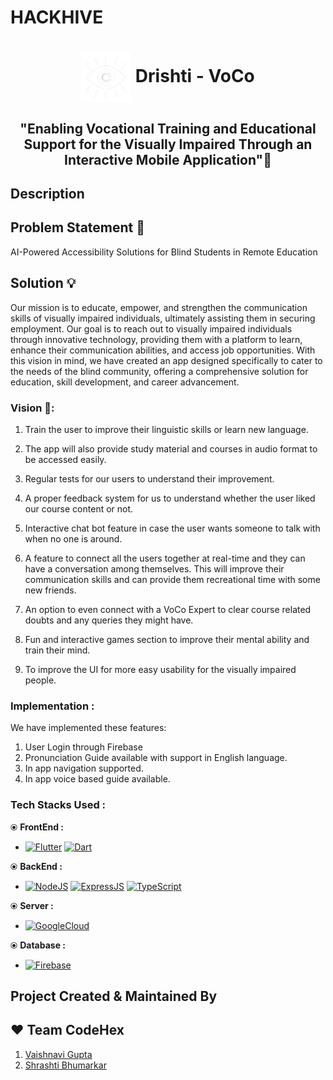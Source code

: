 # HACKHIVE
# <p align="center"><img align="center" width="80" src="./assets/logo-white.png"/> Drishti - VoCo</p>
<h2 align="center">
"Enabling Vocational Training and Educational Support for the Visually Impaired Through an Interactive Mobile Application"📱</h2>
<h2>Description </h2>
 <h2>Problem Statement 👾</h2>
 AI-Powered Accessibility Solutions for Blind Students in Remote Education
 

<h2> Solution 💡 </h2>
Our mission is to educate, empower, and strengthen the communication skills of visually impaired individuals, ultimately assisting them in securing employment. Our goal is to reach out to visually impaired individuals through innovative technology, providing them with a platform to learn, enhance their communication abilities, and access job opportunities. With this vision in mind, we have created an app designed specifically to cater to the needs of the blind community, offering a comprehensive solution for education, skill development, and career advancement.


### Vision 🎯:
1. Train the user to improve their linguistic skills or learn new language.

2. The app will also provide study material and courses in audio format to be accessed easily.

3. Regular tests for our users to understand their improvement.

4. A proper feedback system for us to understand whether the user liked our course content or not.

5. Interactive chat bot feature in case the user wants someone to talk with when no one is around.

6. A feature to connect all the users together at real-time and they can have a conversation among themselves. This will improve their communication skills and can provide them recreational time with some new friends.

7. An option to even connect with a VoCo Expert to clear course related doubts and any queries they might have.

8. Fun and interactive games section to improve their mental ability and train their mind.

9. To improve the UI for more easy usability for the visually impaired people.

### Implementation :
We have implemented these features:
  1. User Login through Firebase
  2. Pronunciation Guide available with support in English language.
  3. In app navigation supported.
  4. In app voice based guide available.

### Tech Stacks Used :
⦿ <b>FrontEnd :</b> 
* [![Flutter](https://img.shields.io/badge/flutter-ffffff?style=for-the-badge&logo=flutter&logoColor=blue)](https://flutter.dev/) [![Dart](https://img.shields.io/badge/dart-ffffff?style=for-the-badge&logo=dart&logoColor=235f9e)](https://dart.dev/)

⦿ <b>BackEnd :</b>
* [![NodeJS](https://img.shields.io/badge/node.js-35495E?style=for-the-badge&logo=nodedotjs&logoColor=69a063)](https://nodejs.org/)
 [![ExpressJS](https://img.shields.io/badge/express.js-35495E?style=for-the-badge&logo=express&logoColor=white)](https://expressjs.com/)
 [![TypeScript](https://img.shields.io/badge/typescipt-35495E?style=for-the-badge&logo=typescript&logoColor=white)](https://www.typescriptlang.org/)

⦿ <b>Server :</b>
* [![GoogleCloud](https://img.shields.io/badge/google_cloud-4285F4?style=for-the-badge&logo=googlecloud&logoColor=white)](https://cloud.google.com/)

⦿ <b>Database :</b>
* [![Firebase](https://img.shields.io/badge/firebase-ffca28?style=for-the-badge&logo=firebase&logoColor=black)](https://firebase.google.com/)

## Project Created & Maintained By

## :heart: Team CodeHex
1. [Vaishnavi Gupta](https://github.com/Vaishnavi2445)
2. [Shrashti Bhumarkar](https://github.com/shrashti2004)
  
